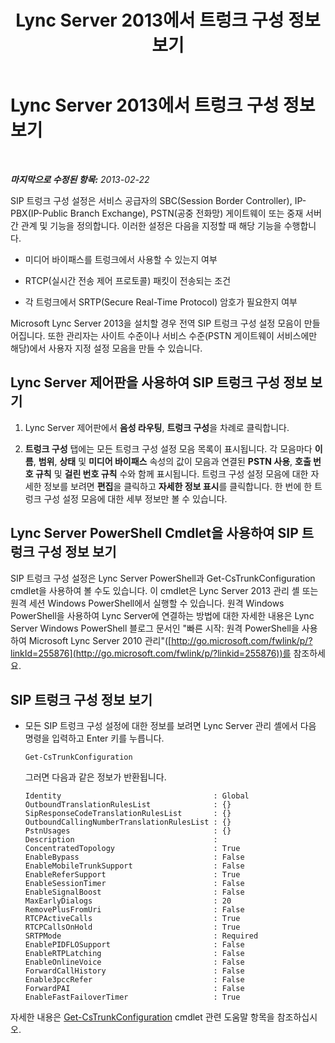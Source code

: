 ﻿---
title: Lync Server 2013에서 트렁크 구성 정보 보기
TOCTitle: Lync Server 2013에서 트렁크 구성 정보 보기
ms:assetid: ebe10e14-08c2-4797-9254-9ed89516d5cd
ms:mtpsurl: https://technet.microsoft.com/ko-kr/library/JJ721927(v=OCS.15)
ms:contentKeyID: 49886040
ms.date: 08/10/2015
mtps_version: v=OCS.15
ms.translationtype: HT
---

# Lync Server 2013에서 트렁크 구성 정보 보기

 

_**마지막으로 수정된 항목:** 2013-02-22_

SIP 트렁크 구성 설정은 서비스 공급자의 SBC(Session Border Controller), IP-PBX(IP-Public Branch Exchange), PSTN(공중 전화망) 게이트웨이 또는 중재 서버 간 관계 및 기능을 정의합니다. 이러한 설정은 다음을 지정할 때 해당 기능을 수행합니다.

  - 미디어 바이패스를 트렁크에서 사용할 수 있는지 여부

  - RTCP(실시간 전송 제어 프로토콜) 패킷이 전송되는 조건

  - 각 트렁크에서 SRTP(Secure Real-Time Protocol) 암호가 필요한지 여부

Microsoft Lync Server 2013을 설치할 경우 전역 SIP 트렁크 구성 설정 모음이 만들어집니다. 또한 관리자는 사이트 수준이나 서비스 수준(PSTN 게이트웨이 서비스에만 해당)에서 사용자 지정 설정 모음을 만들 수 있습니다.

## Lync Server 제어판을 사용하여 SIP 트렁크 구성 정보 보기

1.  Lync Server 제어판에서 **음성 라우팅**, **트렁크 구성**을 차례로 클릭합니다.

2.  **트렁크 구성** 탭에는 모든 트렁크 구성 설정 모음 목록이 표시됩니다. 각 모음마다 **이름**, **범위**, **상태** 및 **미디어 바이패스** 속성의 값이 모음과 연결된 **PSTN 사용**, **호출 번호 규칙** 및 **걸린 번호 규칙** 수와 함께 표시됩니다. 트렁크 구성 설정 모음에 대한 자세한 정보를 보려면 **편집**을 클릭하고 **자세한 정보 표시**를 클릭합니다. 한 번에 한 트렁크 구성 설정 모음에 대한 세부 정보만 볼 수 있습니다.

## Lync Server PowerShell Cmdlet을 사용하여 SIP 트렁크 구성 정보 보기

SIP 트렁크 구성 설정은 Lync Server PowerShell과 Get-CsTrunkConfiguration cmdlet을 사용하여 볼 수도 있습니다. 이 cmdlet은 Lync Server 2013 관리 셸 또는 원격 세션 Windows PowerShell에서 실행할 수 있습니다. 원격 Windows PowerShell을 사용하여 Lync Server에 연결하는 방법에 대한 자세한 내용은 Lync Server Windows PowerShell 블로그 문서인 "빠른 시작: 원격 PowerShell을 사용하여 Microsoft Lync Server 2010 관리"([http://go.microsoft.com/fwlink/p/?linkId=255876](http://go.microsoft.com/fwlink/p/?linkid=255876))를 참조하세요.

## SIP 트렁크 구성 정보 보기

  - 모든 SIP 트렁크 구성 설정에 대한 정보를 보려면 Lync Server 관리 셸에서 다음 명령을 입력하고 Enter 키를 누릅니다.
    
        Get-CsTrunkConfiguration
    
    그러면 다음과 같은 정보가 반환됩니다.
    
        Identity                                  : Global
        OutboundTranslationRulesList              : {}
        SipResponseCodeTranslationRulesList       : {}
        OutboundCallingNumberTranslationRulesList : {}
        PstnUsages                                : {}
        Description                               :
        ConcentratedTopology                      : True
        EnableBypass                              : False
        EnableMobileTrunkSupport                  : False
        EnableReferSupport                        : True
        EnableSessionTimer                        : False
        EnableSignalBoost                         : False
        MaxEarlyDialogs                           : 20
        RemovePlusFromUri                         : False
        RTCPActiveCalls                           : True
        RTCPCallsOnHold                           : True
        SRTPMode                                  : Required
        EnablePIDFLOSupport                       : False
        EnableRTPLatching                         : False
        EnableOnlineVoice                         : False
        ForwardCallHistory                        : False
        Enable3pccRefer                           : False
        ForwardPAI                                : False
        EnableFastFailoverTimer                   : True

자세한 내용은 [Get-CsTrunkConfiguration](get-cstrunkconfiguration.md) cmdlet 관련 도움말 항목을 참조하십시오.


